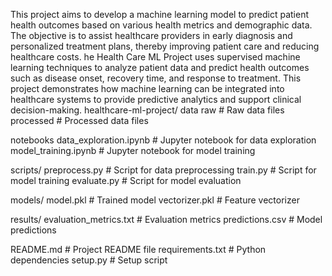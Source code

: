 This project aims to develop a machine learning model to predict patient health outcomes based on various health metrics and demographic data. The objective is to assist healthcare providers in early diagnosis and personalized treatment plans, thereby improving patient care and reducing healthcare costs.
he Health Care ML Project uses supervised machine learning techniques to analyze patient data and predict health outcomes such as disease onset, recovery time, and response to treatment. This project demonstrates how machine learning can be integrated into healthcare systems to provide predictive analytics and support clinical decision-making.
healthcare-ml-project/
 data
 raw                 # Raw data files
 processed            # Processed data files

 notebooks
 data_exploration.ipynb # Jupyter notebook for data exploration
 model_training.ipynb   # Jupyter notebook for model training

 scripts/
 preprocess.py          # Script for data preprocessing
 train.py               # Script for model training
 evaluate.py            # Script for model evaluation

 models/
 model.pkl              # Trained model
 vectorizer.pkl         # Feature vectorizer

 results/
 evaluation_metrics.txt # Evaluation metrics
 predictions.csv        # Model predictions

 README.md                  # Project README file
 requirements.txt           # Python dependencies
 setup.py                   # Setup script
